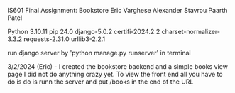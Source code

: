 IS601 Final Assignment: Bookstore
Eric Varghese
Alexander Stavrou
Paarth Patel

Python 3.10.11
pip 24.0
django-5.0.2
certifi-2024.2.2 
charset-normalizer-3.3.2 
requests-2.31.0 
urllib3-2.2.1

run django server by 'python manage.py runserver' in terminal

3/2/2024 (Eric) - 
I created the bookstore backend and a simple books view page I did not do anything crazy yet.
To view the front end all you have to do is do is runn the server and put /books in the end of the URL